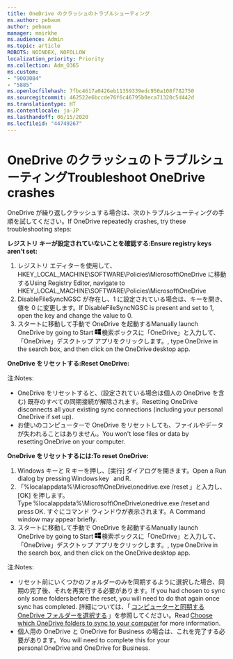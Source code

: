 ```yaml
---
title: OneDrive のクラッシュのトラブルシューティング
ms.author: pebaum
author: pebaum
manager: mnirkhe
ms.audience: Admin
ms.topic: article
ROBOTS: NOINDEX, NOFOLLOW
localization_priority: Priority
ms.collection: Adm_O365
ms.custom:
- "9003084"
- "5885"
ms.openlocfilehash: 7fbc4617a0426eb11359339edc950a108f782750
ms.sourcegitcommit: 462522e6bccde76f6c46795b0eca71320c5d442d
ms.translationtype: HT
ms.contentlocale: ja-JP
ms.lasthandoff: 06/15/2020
ms.locfileid: "44749267"
---
```

# <a name="troubleshoot-onedrive-crashes"></a><span data-ttu-id="b5cb0-102">OneDrive のクラッシュのトラブルシューティング</span><span class="sxs-lookup"><span data-stu-id="b5cb0-102">Troubleshoot OneDrive crashes</span></span>

<span data-ttu-id="b5cb0-103">OneDrive が繰り返しクラッシュする場合は、次のトラブルシューティングの手順を試してください。</span><span class="sxs-lookup"><span data-stu-id="b5cb0-103">If OneDrive repeatedly crashes, try these troubleshooting steps:</span></span>

<span data-ttu-id="b5cb0-104">**レジストリ キーが設定されていないことを確認する:**</span><span class="sxs-lookup"><span data-stu-id="b5cb0-104">**Ensure registry keys aren’t set:**</span></span>

1. <span data-ttu-id="b5cb0-105">レジストリ エディターを使用して、HKEY_LOCAL_MACHINE\SOFTWARE\Policies\Microsoft\OneDrive に移動する</span><span class="sxs-lookup"><span data-stu-id="b5cb0-105">Using Registry Editor, navigate to HKEY_LOCAL_MACHINE\SOFTWARE\Policies\Microsoft\OneDrive</span></span>
2. <span data-ttu-id="b5cb0-106">DisableFileSyncNGSC が存在し、1 に設定されている場合は、キーを開き、値を 0 に変更します。</span><span class="sxs-lookup"><span data-stu-id="b5cb0-106">If DisableFileSyncNGSC is present and set to 1, open the key and change the value to 0.</span></span>
3. <span data-ttu-id="b5cb0-107">スタートに移動して手動で OneDrive を起動する</span><span class="sxs-lookup"><span data-stu-id="b5cb0-107">Manually launch OneDrive by going to Start</span></span> ![Windows キーを押し、](data:image/png;base64,iVBORw0KGgoAAAANSUhEUgAAABEAAAAOCAYAAADJ7fe0AAAAAXNSR0IArs4c6QAAAARnQU1BAACxjwv8YQUAAAAJcEhZcwAADsQAAA7EAZUrDhsAAADxSURBVDhPY/wPBAx4wR+Gd6/fM7x9/ZTh9ZuXDGdPnWE4tH0rw/UHDxlaVp9kCDCSYWABKfv35wfD+/cfGV4+fcLw5uVjhlOXzzFsX/qWYebmZAZPWWOGO2DD8ACQS9Y3e4Bcg4Y9/t94fPa/CoY4Aq8/+xik/T8TkEMxGDyGgANWwSqeobvbGSyAADIM3BwCDKXd3QyfoCLoQEGAA0xTxSWjsYMJwLHjkruU4UXSJ4YnT54x3Dh/luHmjfMMmw9wMjCDlRAGBDPgjy8fGT5//8rw9P4Thge3zzNcvXmDYevmfQzXb1xlmH/0ATADyjAAAKdWkD3ZSwNeAAAAAElFTkSuQmCC)<span data-ttu-id="b5cb0-109">検索ボックスに「OneDrive」と入力して、「OneDrive」デスクトップ アプリをクリックします。</span><span class="sxs-lookup"><span data-stu-id="b5cb0-109">, type OneDrive in the search box, and then click on the OneDrive desktop app.</span></span>

<span data-ttu-id="b5cb0-110">**OneDrive をリセットする:**</span><span class="sxs-lookup"><span data-stu-id="b5cb0-110">**Reset OneDrive:**</span></span>

<span data-ttu-id="b5cb0-111">注:</span><span class="sxs-lookup"><span data-stu-id="b5cb0-111">Notes:</span></span>

- <span data-ttu-id="b5cb0-112">OneDrive をリセットすると、(設定されている場合は個人の OneDrive を含む) 既存のすべての同期接続が解除されます。</span><span class="sxs-lookup"><span data-stu-id="b5cb0-112">Resetting OneDrive disconnects all your existing sync connections (including your personal OneDrive if set up).</span></span>
- <span data-ttu-id="b5cb0-113">お使いのコンピューターで OneDrive をリセットしても、ファイルやデータが失われることはありません。</span><span class="sxs-lookup"><span data-stu-id="b5cb0-113">You won't lose files or data by resetting OneDrive on your computer.</span></span>

<span data-ttu-id="b5cb0-114">**OneDrive をリセットするには:**</span><span class="sxs-lookup"><span data-stu-id="b5cb0-114">**To reset OneDrive:**</span></span>

1. <span data-ttu-id="b5cb0-115">Windows キーと R キーを押し、[実行] ダイアログを開きます。</span><span class="sxs-lookup"><span data-stu-id="b5cb0-115">Open a Run dialog by pressing Windows key    and R.</span></span>
2. <span data-ttu-id="b5cb0-116">「%localappdata%\Microsoft\OneDrive\onedrive.exe /reset 」と入力し、[OK] を押します。</span><span class="sxs-lookup"><span data-stu-id="b5cb0-116">Type %localappdata%\Microsoft\OneDrive\onedrive.exe /reset and press OK.</span></span> <span data-ttu-id="b5cb0-117">すぐにコマンド ウィンドウが表示されます。</span><span class="sxs-lookup"><span data-stu-id="b5cb0-117">A Command window may appear briefly.</span></span>
3. <span data-ttu-id="b5cb0-118">スタートに移動して手動で OneDrive を起動する</span><span class="sxs-lookup"><span data-stu-id="b5cb0-118">Manually launch OneDrive by going to Start</span></span> ![Windows キーを押し、](data:image/png;base64,iVBORw0KGgoAAAANSUhEUgAAABEAAAAOCAYAAADJ7fe0AAAAAXNSR0IArs4c6QAAAARnQU1BAACxjwv8YQUAAAAJcEhZcwAADsQAAA7EAZUrDhsAAADxSURBVDhPY/wPBAx4wR+Gd6/fM7x9/ZTh9ZuXDGdPnWE4tH0rw/UHDxlaVp9kCDCSYWABKfv35wfD+/cfGV4+fcLw5uVjhlOXzzFsX/qWYebmZAZPWWOGO2DD8ACQS9Y3e4Bcg4Y9/t94fPa/CoY4Aq8/+xik/T8TkEMxGDyGgANWwSqeobvbGSyAADIM3BwCDKXd3QyfoCLoQEGAA0xTxSWjsYMJwLHjkruU4UXSJ4YnT54x3Dh/luHmjfMMmw9wMjCDlRAGBDPgjy8fGT5//8rw9P4Thge3zzNcvXmDYevmfQzXb1xlmH/0ATADyjAAAKdWkD3ZSwNeAAAAAElFTkSuQmCC)<span data-ttu-id="b5cb0-120">検索ボックスに「OneDrive」と入力して、「OneDrive」デスクトップ アプリをクリックします。</span><span class="sxs-lookup"><span data-stu-id="b5cb0-120">, type OneDrive in the search box, and then click on the OneDrive desktop app.</span></span>

<span data-ttu-id="b5cb0-121">注:</span><span class="sxs-lookup"><span data-stu-id="b5cb0-121">Notes:</span></span>

- <span data-ttu-id="b5cb0-122">リセット前にいくつかのフォルダーのみを同期するように選択した場合、同期の完了後、それを再実行する必要があります。</span><span class="sxs-lookup"><span data-stu-id="b5cb0-122">If you had chosen to sync only some folders before the reset, you will need to do that again once sync has completed.</span></span> <span data-ttu-id="b5cb0-123">詳細については、「 [コンピューターと同期する OneDrive フォルダーを選択する](https://support.office.com/article/98b8b011-8b94-419b-aa95-a14ff2415e85) 」を参照してください。</span><span class="sxs-lookup"><span data-stu-id="b5cb0-123">Read [Choose which OneDrive folders to sync to your computer](https://support.office.com/article/98b8b011-8b94-419b-aa95-a14ff2415e85) for more information.</span></span>
- <span data-ttu-id="b5cb0-124">個人用の OneDrive と OneDrive for Business の場合は、これを完了する必要があります。</span><span class="sxs-lookup"><span data-stu-id="b5cb0-124">You will need to complete this for your personal OneDrive and OneDrive for Business.</span></span>